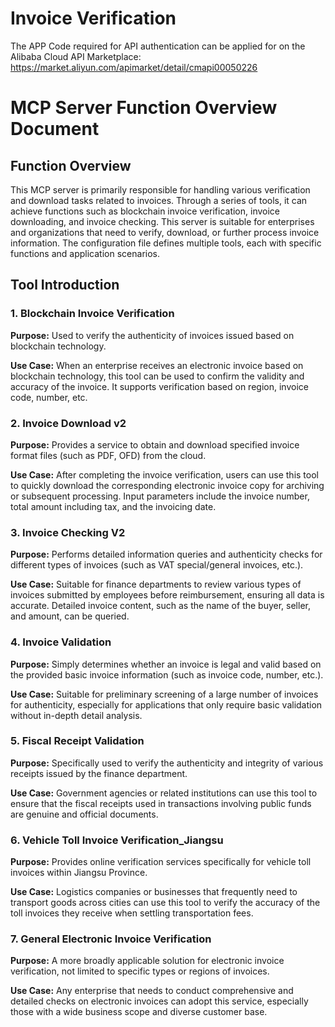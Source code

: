 # Invoice Verification

The APP Code required for API authentication can be applied for on the Alibaba Cloud API Marketplace: https://market.aliyun.com/apimarket/detail/cmapi00050226

# MCP Server Function Overview Document

## Function Overview
This MCP server is primarily responsible for handling various verification and download tasks related to invoices. Through a series of tools, it can achieve functions such as blockchain invoice verification, invoice downloading, and invoice checking. This server is suitable for enterprises and organizations that need to verify, download, or further process invoice information. The configuration file defines multiple tools, each with specific functions and application scenarios.

## Tool Introduction

### 1. Blockchain Invoice Verification
**Purpose:**
Used to verify the authenticity of invoices issued based on blockchain technology.
  
**Use Case:**
When an enterprise receives an electronic invoice based on blockchain technology, this tool can be used to confirm the validity and accuracy of the invoice. It supports verification based on region, invoice code, number, etc.

### 2. Invoice Download v2
**Purpose:**
Provides a service to obtain and download specified invoice format files (such as PDF, OFD) from the cloud.
  
**Use Case:**
After completing the invoice verification, users can use this tool to quickly download the corresponding electronic invoice copy for archiving or subsequent processing. Input parameters include the invoice number, total amount including tax, and the invoicing date.

### 3. Invoice Checking V2
**Purpose:**
Performs detailed information queries and authenticity checks for different types of invoices (such as VAT special/general invoices, etc.).
  
**Use Case:**
Suitable for finance departments to review various types of invoices submitted by employees before reimbursement, ensuring all data is accurate. Detailed invoice content, such as the name of the buyer, seller, and amount, can be queried.

### 4. Invoice Validation
**Purpose:**
Simply determines whether an invoice is legal and valid based on the provided basic invoice information (such as invoice code, number, etc.).
  
**Use Case:**
Suitable for preliminary screening of a large number of invoices for authenticity, especially for applications that only require basic validation without in-depth detail analysis.

### 5. Fiscal Receipt Validation
**Purpose:**
Specifically used to verify the authenticity and integrity of various receipts issued by the finance department.
  
**Use Case:**
Government agencies or related institutions can use this tool to ensure that the fiscal receipts used in transactions involving public funds are genuine and official documents.

### 6. Vehicle Toll Invoice Verification_Jiangsu
**Purpose:**
Provides online verification services specifically for vehicle toll invoices within Jiangsu Province.
  
**Use Case:**
Logistics companies or businesses that frequently need to transport goods across cities can use this tool to verify the accuracy of the toll invoices they receive when settling transportation fees.

### 7. General Electronic Invoice Verification
**Purpose:**
A more broadly applicable solution for electronic invoice verification, not limited to specific types or regions of invoices.
  
**Use Case:**
Any enterprise that needs to conduct comprehensive and detailed checks on electronic invoices can adopt this service, especially those with a wide business scope and diverse customer base.